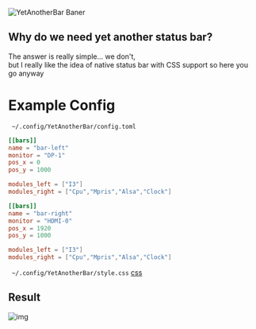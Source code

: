 ![YetAnotherBar Baner](https://i.imgur.com/jqUkGuA.png)

## Why do we need yet another status bar?
The answer is really simple... we don't,  
but I really like the idea of native status bar with CSS support so here you go anyway

# Example Config
`` ~/.config/YetAnotherBar/config.toml``
```toml
[[bars]]
name = "bar-left"
monitor = "DP-1"
pos_x = 0
pos_y = 1000

modules_left = ["I3"]
modules_right = ["Cpu","Mpris","Alsa","Clock"]

[[bars]]
name = "bar-right"
monitor = "HDMI-0"
pos_x = 1920
pos_y = 1000

modules_left = ["I3"]
modules_right = ["Cpu","Mpris","Alsa","Clock"]
```
`` ~/.config/YetAnotherBar/style.css`` [css](https://github.com/PolyMeilex/YetAnotherBar/blob/master/src/style.css)
## Result
![img](https://i.imgur.com/GJ71oye.png)
